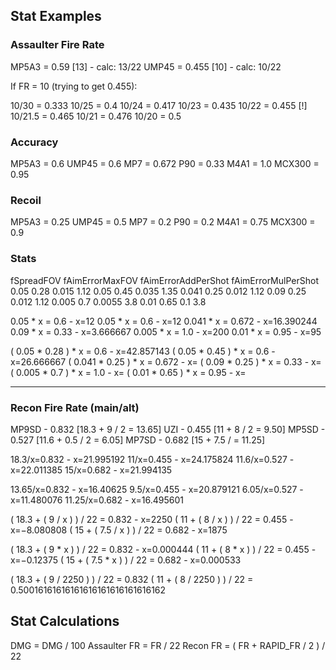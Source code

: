 ## Stat Examples

### Assaulter Fire Rate

MP5A3 = 0.59  [13] - calc: 13/22
UMP45 = 0.455 [10] - calc: 10/22

If FR = 10 (trying to get 0.455):

10/30 = 0.333
10/25 = 0.4
10/24   = 0.417
10/23   = 0.435
10/22   = 0.455 [!]
10/21.5 = 0.465
10/21   = 0.476
10/20   = 0.5

### Accuracy

MP5A3  = 0.6
UMP45  = 0.6
MP7    = 0.672
P90    = 0.33
M4A1   = 1.0
MCX300 = 0.95

### Recoil

MP5A3  = 0.25
UMP45  = 0.5
MP7    = 0.2
P90    = 0.2
M4A1   = 0.75
MCX300 = 0.9

### Stats

fSpreadFOV	fAimErrorMaxFOV	fAimErrorAddPerShot	fAimErrorMulPerShot
0.05	0.28	0.015	1.12
0.05	0.45	0.035	1.35
0.041	0.25	0.012	1.12
0.09	0.25	0.012	1.12
0.005	0.7	    0.0055	3.8
0.01	0.65	0.1	    3.8

0.05  * x = 0.6   - x=12
0.05  * x = 0.6   - x=12
0.041 * x = 0.672 - x=16.390244
0.09  * x = 0.33  - x=3.666667
0.005 * x =  1.0  - x=200
0.01  * x = 0.95  - x=95

( 0.05  * 0.28 ) * x = 0.6   - x=42.857143
( 0.05  * 0.45 ) * x = 0.6   - x=26.666667
( 0.041 * 0.25 ) * x = 0.672 - x=
( 0.09  * 0.25 ) * x = 0.33  - x=
( 0.005 * 0.7  ) * x =  1.0  - x=
( 0.01  * 0.65 ) * x = 0.95  - x=


---

### Recon Fire Rate (main/alt)

MP9SD - 0.832 [18.3 + 9   / 2 = 13.65]
UZI   - 0.455 [11   + 8   / 2 =  9.50]
MP5SD - 0.527 [11.6 + 0.5 / 2 =  6.05]
MP7SD - 0.682 [15   + 7.5 /   = 11.25]


18.3/x=0.832 - x=21.995192
  11/x=0.455 - x=24.175824
11.6/x=0.527 - x=22.011385
  15/x=0.682 - x=21.994135

13.65/x=0.832 - x=16.40625
  9.5/x=0.455 - x=20.879121
 6.05/x=0.527 - x=11.480076
11.25/x=0.682 - x=16.495601

( 18.3 + ( 9   / x ) ) / 22 = 0.832  - x=2250
( 11   + ( 8   / x ) ) / 22 = 0.455  - x=−8.080808
( 15   + ( 7.5 / x ) ) / 22 = 0.682  - x=1875

( 18.3 + ( 9   * x ) ) / 22 = 0.832  - x=0.000444
( 11   + ( 8   * x ) ) / 22 = 0.455  - x=−0.12375
( 15   + ( 7.5 * x ) ) / 22 = 0.682  - x=0.000533


( 18.3 + ( 9 / 2250 ) ) / 22 = 0.832
( 11   + ( 8 / 2250 ) ) / 22 = 0.50016161616161616161616161616162

## Stat Calculations

DMG          = DMG / 100
Assaulter FR = FR / 22
Recon FR     = ( FR + RAPID_FR / 2 ) / 22

